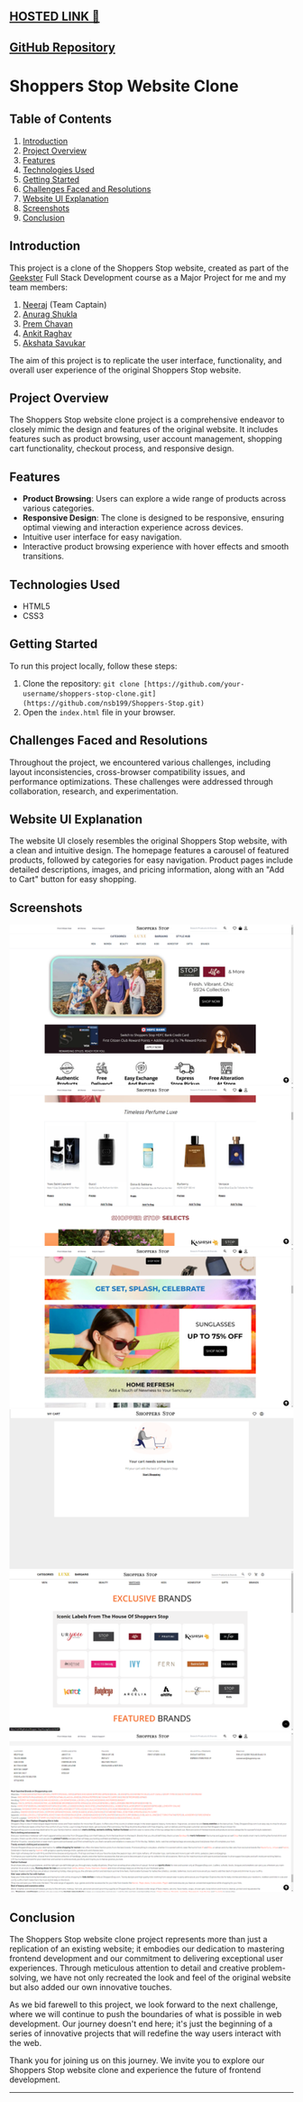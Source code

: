 [HOSTED LINK 🔗](https://nsb199.github.io/Shoppers-Stop/)
---
[GitHub Repository](https://github.com/nsb199/Shoppers-Stop)
---

# Shoppers Stop Website Clone

## Table of Contents

1. [Introduction](#introduction)
2. [Project Overview](#project-overview)
3. [Features](#features)
4. [Technologies Used](#technologies-used)
5. [Getting Started](#getting-started)
6. [Challenges Faced and Resolutions](#challenges-faced-and-resolutions)
7. [Website UI Explanation](#website-ui-explanation)
8. [Screenshots](#screenshots)
9. [Conclusion](#conclusion)

## Introduction

This project is a clone of the Shoppers Stop website, created as part of the [Geekster](https://www.geekster.in/) Full Stack Development course as a Major Project for me and my team members:
1. [Neeraj](https://github.com/nsb199) (Team Captain)
2. [Anurag Shukla]()
3. [Prem Chavan]()
4. [Ankit Raghav]()
5. [Akshata Savukar]()


 The aim of this project is to replicate the user interface, functionality, and overall user experience of the original Shoppers Stop website.


## Project Overview

The Shoppers Stop website clone project is a comprehensive endeavor to closely mimic the design and features of the original website. It includes features such as product browsing, user account management, shopping cart functionality, checkout process, and responsive design.

## Features

- **Product Browsing**: Users can explore a wide range of products across various categories.
- **Responsive Design**: The clone is designed to be responsive, ensuring optimal viewing and interaction experience across devices.
- Intuitive user interface for easy navigation.
- Interactive product browsing experience with hover effects and smooth transitions.

## Technologies Used

- HTML5
- CSS3

## Getting Started

To run this project locally, follow these steps:

1. Clone the repository: `git clone [https://github.com/your-username/shoppers-stop-clone.git](https://github.com/nsb199/Shoppers-Stop.git)`
2. Open the `index.html` file in your browser.

## Challenges Faced and Resolutions

Throughout the project, we encountered various challenges, including layout inconsistencies, cross-browser compatibility issues, and performance optimizations. These challenges were addressed through collaboration, research, and experimentation.

## Website UI Explanation

The website UI closely resembles the original Shoppers Stop website, with a clean and intuitive design. The homepage features a carousel of featured products, followed by categories for easy navigation. Product pages include detailed descriptions, images, and pricing information, along with an "Add to Cart" button for easy shopping.

## Screenshots

![Screenshot](Screenshots/Screenshot-1.png)
![Screenshot](Screenshots/Screenshot-2.png)
![Screenshot](Screenshots/Screenshot-3.png)
![Screenshot](Screenshots/Screenshot-4.png)
![Screenshot](Screenshots/Screenshot-5.png)
![Screenshot](Screenshots/Screenshot-6.png)

## Conclusion

The Shoppers Stop website clone project represents more than just a replication of an existing website; it embodies our dedication to mastering frontend development and our commitment to delivering exceptional user experiences. Through meticulous attention to detail and creative problem-solving, we have not only recreated the look and feel of the original website but also added our own innovative touches.

As we bid farewell to this project, we look forward to the next challenge, where we will continue to push the boundaries of what is possible in web development. Our journey doesn't end here; it's just the beginning of a series of innovative projects that will redefine the way users interact with the web.

Thank you for joining us on this journey. We invite you to explore our Shoppers Stop website clone and experience the future of frontend development.

---
